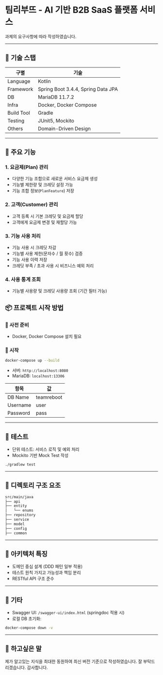 # 팀리부뜨 - AI 기반 B2B SaaS 플랫폼 서비스

과제의 요구사항에 따라 작성하였습니다.

---

## 🔧 기술 스탭

| 구별       | 기술                                       |
|------------|------------------------------------------|
| Language   | Kotlin                                   |
| Framework  | Spring Boot 3.4.4, Spring Data JPA       |
| DB         | MariaDB 11.7.2                           |
| Infra      | Docker, Docker Compose                   |
| Build Tool | Gradle                                   |
| Testing    | JUnit5, Mockito                          |
| Others     | Domain-Driven Design |

---

## 🧹 주요 기능

### 1. **요금제(Plan) 관리**
- 다양한 기능 조합으로 새로운 서비스 요금제 생성
- 기능별 제한량 및 크레딧 설정 가능
- 기능 조합 정보(`PlanFeature`) 저장

### 2. **고객(Customer) 관리**
- 고객 등록 시 기본 크레딧 및 요금제 할당
- 고객에게 요금제 변경 및 재할당 가능

### 3. **기능 사용 처리**
- 기능 사용 시 크레딧 차감
- 기능별 사용 제한(문자수 / 월 횟수) 검증
- 기능 사용 이력 저장
- 크레딧 부족 / 초과 사용 시 비즈니스 예외 처리

### 4. **사용 통계 조회**
- 기능별 사용량 및 크레딧 사용량 조회 (기간 필터 가능)

## 📦 프로젝트 시작 방법

### 🔹 사전 준비

- Docker, Docker Compose 설치 필요

### 🔹 시작

```bash
docker-compose up --build
```

- 서버: `http://localhost:8080`
- MariaDB: `localhost:13306`

| 항목     | 값          |
| -------- |------------|
| DB Name  | teamreboot |
| Username | user       |
| Password | pass       |

---
## 🔬 테스트

- 단위 테스트: 서비스 로직 및 예외 처리
- Mockito 기반 Mock Test 작성

```bash
./gradlew test
```

---

## 📁 디렉토리 구조 요조

```bash
src/main/java
├── api
├── entity
│   └── enums
├── repository
├── service
├── model
├── config
├── common
```

---

## 🧠 아키텍처 특징

- 도메인 중심 설계 (DDD 패턴 일부 적용)
- 테스트 원칙 가지고 가능성과 책임 분리
- RESTful API 구조 준수

---

## 🏁 기타

- Swagger UI: `/swagger-ui/index.html` (springdoc 적용 시)
- 로컬 DB 초기화:

```bash
docker-compose down -v
```
---

## 🤛 하고싶은 말

제가 알고있는 지식을 최대한 동원하여 최신 버전 기준으로 작성하였습니다.
잘 부탁드리겠습니다.
감사합니다.
